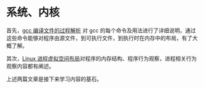 # 系统、内核

首先，[gcc 编译文件的过程解析](./doc/借助gcc了解编译系统.md) 对 gcc 的每个命令及用法进行了详细说明，通过这些命令能够对程序由源文件，到可执行文件，到执行时在内存中的布局，有了大概了解。

其次，[Linux 进程虚拟空间布局](./doc/进程虚拟空间布局,程序的内存结构.md)对程序的内存结构、程序行为观察，进程相关行为观察内容都有阐述。

上述两篇文章是接下来学习内容的基石。
